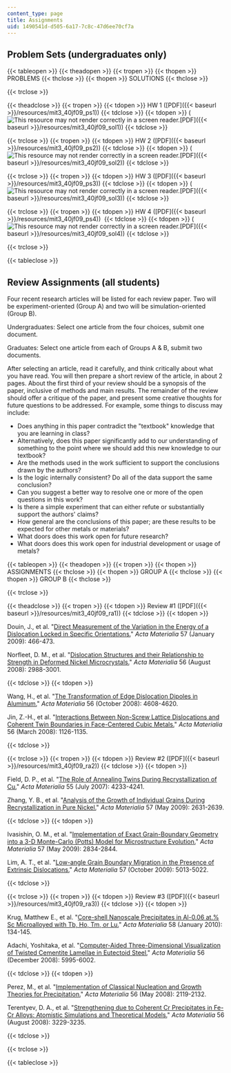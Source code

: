 ```yaml
---
content_type: page
title: Assignments
uid: 1490541d-d505-6a17-7c8c-47d6ee70cf7a
---
```


Problem Sets (undergraduates only)
----------------------------------

{{< tableopen >}}
{{< theadopen >}}
{{< tropen >}}
{{< thopen >}}
PROBLEMS
{{< thclose >}}
{{< thopen >}}
SOLUTIONS
{{< thclose >}}

{{< trclose >}}

{{< theadclose >}}
{{< tropen >}}
{{< tdopen >}}
HW 1 ([PDF]({{< baseurl >}}/resources/mit3_40jf09_ps1))
{{< tdclose >}}
{{< tdopen >}}
(![This resource may not render correctly in a screen reader.](/images/inacessible.gif)[PDF]({{< baseurl >}}/resources/mit3_40jf09_sol1))
{{< tdclose >}}

{{< trclose >}}
{{< tropen >}}
{{< tdopen >}}
HW 2 ([PDF]({{< baseurl >}}/resources/mit3_40jf09_ps2))
{{< tdclose >}}
{{< tdopen >}}
(![This resource may not render correctly in a screen reader.](/images/inacessible.gif)[PDF]({{< baseurl >}}/resources/mit3_40jf09_sol2))
{{< tdclose >}}

{{< trclose >}}
{{< tropen >}}
{{< tdopen >}}
HW 3 ([PDF]({{< baseurl >}}/resources/mit3_40jf09_ps3))
{{< tdclose >}}
{{< tdopen >}}
(![This resource may not render correctly in a screen reader.](/images/inacessible.gif)[PDF]({{< baseurl >}}/resources/mit3_40jf09_sol3))
{{< tdclose >}}

{{< trclose >}}
{{< tropen >}}
{{< tdopen >}}
HW 4 ([PDF]({{< baseurl >}}/resources/mit3_40jf09_ps4)) 
{{< tdclose >}}
{{< tdopen >}}
(![This resource may not render correctly in a screen reader.](/images/inacessible.gif)[PDF]({{< baseurl >}}/resources/mit3_40jf09_sol4))
{{< tdclose >}}

{{< trclose >}}

{{< tableclose >}}

Review Assignments (all students)
---------------------------------

Four recent research articles will be listed for each review paper. Two will be experiment-oriented (Group A) and two will be simulation-oriented (Group B).

Undergraduates: Select one article from the four choices, submit one document.

Graduates: Select one article from each of Groups A & B, submit two documents.

After selecting an article, read it carefully, and think critically about what you have read. You will then prepare a short review of the article, in about 2 pages. About the first third of your review should be a synopsis of the paper, inclusive of methods and main results. The remainder of the review should offer a critique of the paper, and present some creative thoughts for future questions to be addressed. For example, some things to discuss may include:

*   Does anything in this paper contradict the "textbook" knowledge that you are learning in class?
*   Alternatively, does this paper significantly add to our understanding of something to the point where we should add this new knowledge to our textbook?
*   Are the methods used in the work sufficient to support the conclusions drawn by the authors?
*   Is the logic internally consistent? Do all of the data support the same conclusion?
*   Can you suggest a better way to resolve one or more of the open questions in this work?
*   Is there a simple experiment that can either refute or substantially support the authors' claims?
*   How general are the conclusions of this paper; are these results to be expected for other metals or materials?
*   What doors does this work open for future research?
*   What doors does this work open for industrial development or usage of metals?

{{< tableopen >}}
{{< theadopen >}}
{{< tropen >}}
{{< thopen >}}
ASSIGNMENTS
{{< thclose >}}
{{< thopen >}}
GROUP A
{{< thclose >}}
{{< thopen >}}
GROUP B
{{< thclose >}}

{{< trclose >}}

{{< theadclose >}}
{{< tropen >}}
{{< tdopen >}}
Review #1 ([PDF]({{< baseurl >}}/resources/mit3_40jf09_ra1))
{{< tdclose >}}
{{< tdopen >}}


Douin, J., et al. "[Direct Measurement of the Variation in the Energy of a Dislocation Locked in Specific Orientations.](http://dx.doi.org/10.1016/j.actamat.2008.09.027)" _Acta Materialia_ 57 (January 2009): 466-473.

Norfleet, D. M., et al. "[Dislocation Structures and their Relationship to Strength in Deformed Nickel Microcrystals.](http://dx.doi.org/10.1016/j.actamat.2008.02.046)" _Acta Materialia_ 56 (August 2008): 2988-3001.


{{< tdclose >}}
{{< tdopen >}}


Wang, H., et al. "[The Transformation of Edge Dislocation Dipoles in Aluminum.](http://dx.doi.org/10.1016/j.actamat.2008.05.019)" _Acta Materialia_ 56 (October 2008): 4608-4620.

Jin, Z.-H., et al. "[Interactions Between Non-Screw Lattice Dislocations and Coherent Twin Boundaries in Face-Centered Cubic Metals.](http://dx.doi.org/10.1016/j.actamat.2007.11.020)" _Acta Materialia_ 56 (March 2008): 1126-1135.


{{< tdclose >}}

{{< trclose >}}
{{< tropen >}}
{{< tdopen >}}
Review #2 ([PDF]({{< baseurl >}}/resources/mit3_40jf09_ra2))
{{< tdclose >}}
{{< tdopen >}}


Field, D. P., et al. "[The Role of Annealing Twins During Recrystallization of Cu.](http://dx.doi.org/10.1016/j.actamat.2007.03.021)" _Acta Materialia_ 55 (July 2007): 4233-4241.

Zhang, Y. B., et al. "[Analysis of the Growth of Individual Grains During Recrystallization in Pure Nickel.](http://dx.doi.org/10.1016/j.actamat.2009.01.039)" _Acta Materialia_ 57 (May 2009): 2631-2639.


{{< tdclose >}}
{{< tdopen >}}


Ivasishin, O. M., et al. "[Implementation of Exact Grain-Boundary Geometry into a 3-D Monte-Carlo (Potts) Model for Microstructure Evolution.](http://dx.doi.org/10.1016/j.actamat.2009.02.034)" _Acta Materialia_ 57 (May 2009): 2834-2844.

Lim, A. T., et al. "[Low-angle Grain Boundary Migration in the Presence of Extrinsic Dislocations.](http://dx.doi.org/10.1016/j.actamat.2009.07.003)" _Acta Materialia_ 57 (October 2009): 5013-5022.


{{< tdclose >}}

{{< trclose >}}
{{< tropen >}}
{{< tdopen >}}
Review #3 ([PDF]({{< baseurl >}}/resources/mit3_40jf09_ra3))
{{< tdclose >}}
{{< tdopen >}}


Krug, Matthew E., et al. "[Core-shell Nanoscale Precipitates in Al-0.06 at.% Sc Microalloyed with Tb, Ho, Tm, or Lu.](http://dx.doi.org/10.1016/j.actamat.2009.08.074)" _Acta Materialia_ 58 (January 2010): 134-145.

Adachi, Yoshitaka, et al. "[Computer-Aided Three-Dimensional Visualization of Twisted Cementite Lamellae in Eutectoid Steel.](http://dx.doi.org/10.1016/j.actamat.2008.08.017)" _Acta Materialia_ 56 (December 2008): 5995-6002.


{{< tdclose >}}
{{< tdopen >}}


Perez, M., et al. "[Implementation of Classical Nucleation and Growth Theories for Precipitation.](http://dx.doi.org/10.1016/j.actamat.2007.12.050)" _Acta Materialia_ 56 (May 2008): 2119-2132.

Terentyev, D. A., et al. "[Strengthening due to Coherent Cr Precipitates in Fe-Cr Alloys: Atomistic Simulations and Theoretical Models.](http://dx.doi.org/10.1016/j.actamat.2008.03.004)" _Acta Materialia_ 56 (August 2008): 3229-3235.


{{< tdclose >}}

{{< trclose >}}

{{< tableclose >}}